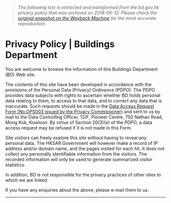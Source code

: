 > *The following text is extracted and transformed from the bd.gov.hk privacy policy that was archived on 2018-06-12. Please check the [original snapshot on the Wayback Machine](https://web.archive.org/web/20180612195529id_/http%3A//www.bd.gov.hk/english/privacy.html) for the most accurate reproduction.*

# Privacy Policy | Buildings Department

You are welcome to browse the information of this Buildings Department (BD) Web site.

The contents of this site have been developed in accordance with the provisions of the Personal Data (Privacy) Ordinance (PDPO). The PDPO provides data subjects with rights to ascertain whether BD holds personal data relating to them, to access to that data, and to correct any data that is inaccurate. Such requests should be made in the [Data Access Request Form (No.OPS003 issued by the Privacy Commissioner)](http://www.pcpd.org.hk/english/publications/files/Dforme.pdf "New window to:Data Access Request Form \(No.OPS003 issued by the Privacy Commissioner\)") and sent to us by mail to the Data Controlling Officer, 12/F, Pioneer Centre, 750 Nathan Road, Mong Kok, Kowloon. By virtue of Section 20(3)(e) of the PDPO, a data access request may be refused if it is not made in this Form.

Site visitors can freely explore this site without having to reveal any personal data. The HKSAR Government will however make a record of IP address and/or domain name, and the pages visited for each hit. It does not collect any personally identifiable information from the visitors. The recorded information will only be used to generate summarized visitor statistics.

In addition, BD is not responsible for the privacy practices of other sites to which we are linked.

If you have any enquiries about the above, please e-mail them to us.

* * *

[](https://get.adobe.com/reader/ "New window to:Download Adobe Acrobat Reader")
